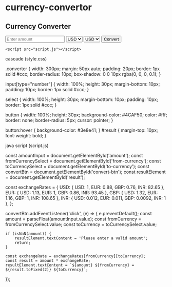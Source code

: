# currency-convertor

<!DOCTYPE html>
<html lang="en">
<head>
    <meta charset="UTF-8">
    <meta name="viewport" content="width=device-width, initial-scale=1.0">
    <title>Currency Converter</title>
    <link rel="stylesheet" href="style.css">
</head>
<body>
    <div class="converter">
        <h2>Currency Converter</h2>
        <form>
            <input type="number" id="amount" placeholder="Enter amount">
            <select id="from-currency">
                <option value="USD">USD</option>
                <option value="EUR">EUR</option>
                <option value="GBP">GBP</option>
                <option value="INR">INR</option>
            </select>
            <select id="to-currency">
                <option value="USD">USD</option>
                <option value="EUR">EUR</option>
                <option value="GBP">GBP</option>
                <option value="INR">INR</option>
            </select>
            <button id="convert-btn">Convert</button>
            <p id="result"></p>
        </form>
    </div>

    <script src="script.js"></script>
</body>
</html>

cascade (style.css)

.converter {
    width: 300px;
    margin: 50px auto;
    padding: 20px;
    border: 1px solid #ccc;
    border-radius: 10px;
    box-shadow: 0 0 10px rgba(0, 0, 0, 0.1);
}

input[type="number"] {
    width: 100%;
    height: 30px;
    margin-bottom: 10px;
    padding: 10px;
    border: 1px solid #ccc;
}

select {
    width: 100%;
    height: 30px;
    margin-bottom: 10px;
    padding: 10px;
    border: 1px solid #ccc;
}

button {
    width: 100%;
    height: 30px;
    background-color: #4CAF50;
    color: #fff;
    border: none;
    border-radius: 5px;
    cursor: pointer;
}

button:hover {
    background-color: #3e8e41;
}
#result {
    margin-top: 10px;
    font-weight: bold;
}


java script (script.js)

const amountInput = document.getElementById('amount');
const fromCurrencySelect = document.getElementById('from-currency');
const toCurrencySelect = document.getElementById('to-currency');
const convertBtn = document.getElementById('convert-btn');
const resultElement = document.getElementById('result');

const exchangeRates = {
    USD: { USD: 1, EUR: 0.88, GBP: 0.76, INR: 82.65 },
    EUR: { USD: 1.13, EUR: 1, GBP: 0.86, INR: 93.45 },
    GBP: { USD: 1.32, EUR: 1.16, GBP: 1, INR: 108.65 },
    INR: { USD: 0.012, EUR: 0.011, GBP: 0.0092, INR: 1 },
};

convertBtn.addEventListener('click', (e) => {
    e.preventDefault();
    const amount = parseFloat(amountInput.value);
    const fromCurrency = fromCurrencySelect.value;
    const toCurrency = toCurrencySelect.value;

    if (isNaN(amount)) {
        resultElement.textContent = 'Please enter a valid amount';
        return;
    }

    const exchangeRate = exchangeRates[fromCurrency][toCurrency];
    const result = amount * exchangeRate;
    resultElement.textContent = `${amount} ${fromCurrency} = ${result.toFixed(2)} ${toCurrency}`;
});







